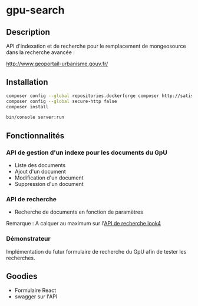 # gpu-search

## Description

API d'indexation et de recherche pour le remplacement de mongeosource dans la recherche avancée :

http://www.geoportail-urbanisme.gouv.fr/

## Installation

```bash
composer config --global repositories.dockerforge composer http://satis.dockerforge.ign.fr/satis/
composer config --global secure-http false
composer install

bin/console server:run

```

## Fonctionnalités

### API de gestion d'un indexe pour les documents du GpU

* Liste des documents
* Ajout d'un document
* Modification d'un document
* Suppression d'un document

### API de recherche

* Recherche de documents en fonction de paramètres

Remarque : A calquer au maximum sur l'[API de recherche look4](https://geoservices.ign.fr/documentation/geoservices/look4.html#look4---lapi-de-recherche)

### Démonstrateur

Implémentation du futur formulaire de recherche du GpU afin de tester les recherches.


## Goodies

* Formulaire React
* swagger sur l'API





